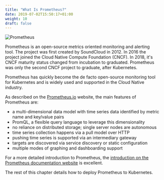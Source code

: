 ```yaml
---
title: "What Is Prometheus?"
date: 2019-07-02T15:50:17+01:00
weight: 10
draft: false
---
```


![Prometheus](/prometheus/what-is-prometheus/images/logo.png?classes=shadow&width=40pc)

Prometheus is an open-source metrics oriented monitoring and alerting tool. The project was first created by SoundCloud in 2012. In 2016 the project joined the Cloud Native Compute Foundation (CNCF). In 2018, it's CNCF maturity status changed from incubation to graduated. Prometheus was only the second CNCF project to graduate, after Kubernetes.

Prometheus has quickly become the de facto open-source monitoring tool for Kubernetes and is widely used and supported in the Cloud Native industry.

As described on the [Prometheus.io](Prometheus.io) website, the main features of Prometheus are:

* a multi-dimensional data model with time series data identified by metric name and key/value pairs
* PromQL, a flexible query language to leverage this dimensionality
* no reliance on distributed storage; single server nodes are autonomous
* time series collection happens via a pull model over HTTP
* pushing time series is supported via an intermediary gateway
* targets are discovered via service discovery or static configuration
* multiple modes of graphing and dashboarding support

For a more detailed introduction to Prometheus, the [introduction on the Prometheus documentation website](https://prometheus.io/docs/introduction) is excellent.

The rest of this chapter details how to deploy Prometheus to Kubernetes.
